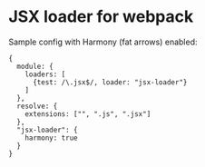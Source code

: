 # JSX loader for webpack

Sample config with Harmony (fat arrows) enabled:

```
{
  module: {
    loaders: [
      {test: /\.jsx$/, loader: "jsx-loader"}
    ]
  },
  resolve: {
    extensions: ["", ".js", ".jsx"]
  },
  "jsx-loader": {
    harmony: true
  }
}
```
